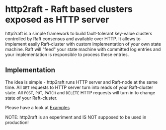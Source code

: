 # http2raft - Raft based clusters exposed as HTTP server

http2raft is a simple framework to build fault-tolerant key-value clusters controlled by Raft consensus and available over HTTP. It allows to implement easily Raft-cluster with custom implementation of your own state machine. Raft will "feed" your state machine with committed log entries and your implementation is responsible to process these entries.  

## Implementation
The idea is simple - http2raft runs HTTP server and Raft-node at the same time. All `GET` requests to HTTP server turn into reads of your Raft-cluster state. All `POST`, `PUT`, `PATCH` and `DELETE` HTTP requests will turn in to change state of your Raft-cluster.

Please have a look at [Examples](http://github.com/decoded/http2raft/examples)

NOTE: http2raft is an experiment and IS NOT supposed to be used in production!
